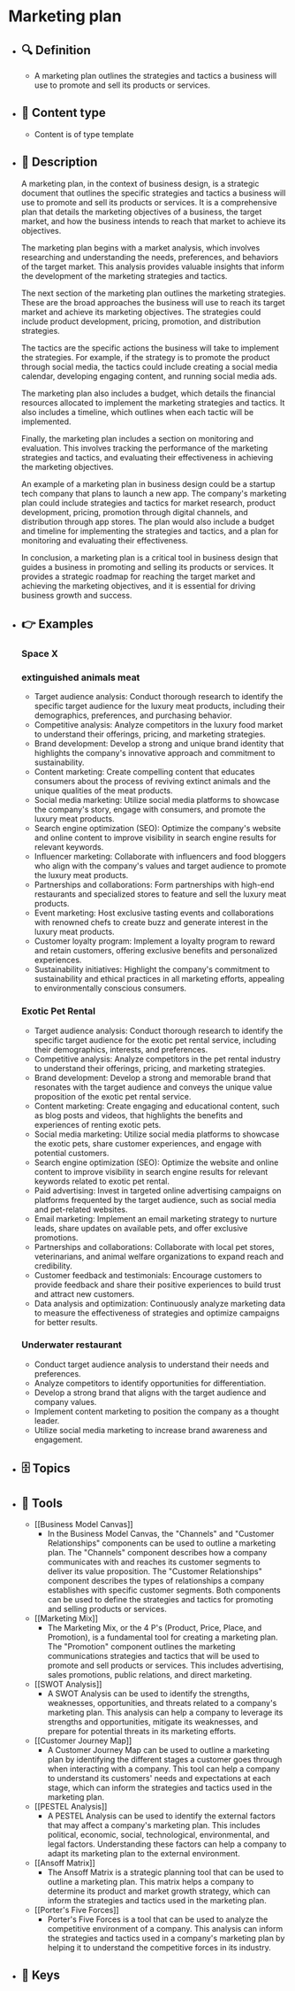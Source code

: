# Marketing plan
- ## 🔍 Definition
  - A marketing plan outlines the strategies and tactics a business will use to promote and sell its products or services.
- ## 📰 Content type 
  - Content is of type template
- ## 📖 Description
  A marketing plan, in the context of business design, is a strategic document that outlines the specific strategies and tactics a business will use to promote and sell its products or services. It is a comprehensive plan that details the marketing objectives of a business, the target market, and how the business intends to reach that market to achieve its objectives.
  
  The marketing plan begins with a market analysis, which involves researching and understanding the needs, preferences, and behaviors of the target market. This analysis provides valuable insights that inform the development of the marketing strategies and tactics.
  
  The next section of the marketing plan outlines the marketing strategies. These are the broad approaches the business will use to reach its target market and achieve its marketing objectives. The strategies could include product development, pricing, promotion, and distribution strategies.
  
  The tactics are the specific actions the business will take to implement the strategies. For example, if the strategy is to promote the product through social media, the tactics could include creating a social media calendar, developing engaging content, and running social media ads.
  
  The marketing plan also includes a budget, which details the financial resources allocated to implement the marketing strategies and tactics. It also includes a timeline, which outlines when each tactic will be implemented.
  
  Finally, the marketing plan includes a section on monitoring and evaluation. This involves tracking the performance of the marketing strategies and tactics, and evaluating their effectiveness in achieving the marketing objectives.
  
  An example of a marketing plan in business design could be a startup tech company that plans to launch a new app. The company's marketing plan could include strategies and tactics for market research, product development, pricing, promotion through digital channels, and distribution through app stores. The plan would also include a budget and timeline for implementing the strategies and tactics, and a plan for monitoring and evaluating their effectiveness.
  
  In conclusion, a marketing plan is a critical tool in business design that guides a business in promoting and selling its products or services. It provides a strategic roadmap for reaching the target market and achieving the marketing objectives, and it is essential for driving business growth and success.
- ## 👉 Examples
  ### Space X
  
  ### 
  
  ### extinguished animals meat
  - Target audience analysis: Conduct thorough research to identify the specific target audience for the luxury meat products, including their demographics, preferences, and purchasing behavior.
  - Competitive analysis: Analyze competitors in the luxury food market to understand their offerings, pricing, and marketing strategies.
  - Brand development: Develop a strong and unique brand identity that highlights the company's innovative approach and commitment to sustainability.
  - Content marketing: Create compelling content that educates consumers about the process of reviving extinct animals and the unique qualities of the meat products.
  - Social media marketing: Utilize social media platforms to showcase the company's story, engage with consumers, and promote the luxury meat products.
  - Search engine optimization (SEO): Optimize the company's website and online content to improve visibility in search engine results for relevant keywords.
  - Influencer marketing: Collaborate with influencers and food bloggers who align with the company's values and target audience to promote the luxury meat products.
  - Partnerships and collaborations: Form partnerships with high-end restaurants and specialized stores to feature and sell the luxury meat products.
  - Event marketing: Host exclusive tasting events and collaborations with renowned chefs to create buzz and generate interest in the luxury meat products.
  - Customer loyalty program: Implement a loyalty program to reward and retain customers, offering exclusive benefits and personalized experiences.
  - Sustainability initiatives: Highlight the company's commitment to sustainability and ethical practices in all marketing efforts, appealing to environmentally conscious consumers.
  ### Exotic Pet Rental
  - Target audience analysis: Conduct thorough research to identify the specific target audience for the exotic pet rental service, including their demographics, interests, and preferences.
  - Competitive analysis: Analyze competitors in the pet rental industry to understand their offerings, pricing, and marketing strategies.
  - Brand development: Develop a strong and memorable brand that resonates with the target audience and conveys the unique value proposition of the exotic pet rental service.
  - Content marketing: Create engaging and educational content, such as blog posts and videos, that highlights the benefits and experiences of renting exotic pets.
  - Social media marketing: Utilize social media platforms to showcase the exotic pets, share customer experiences, and engage with potential customers.
  - Search engine optimization (SEO): Optimize the website and online content to improve visibility in search engine results for relevant keywords related to exotic pet rental.
  - Paid advertising: Invest in targeted online advertising campaigns on platforms frequented by the target audience, such as social media and pet-related websites.
  - Email marketing: Implement an email marketing strategy to nurture leads, share updates on available pets, and offer exclusive promotions.
  - Partnerships and collaborations: Collaborate with local pet stores, veterinarians, and animal welfare organizations to expand reach and credibility.
  - Customer feedback and testimonials: Encourage customers to provide feedback and share their positive experiences to build trust and attract new customers.
  - Data analysis and optimization: Continuously analyze marketing data to measure the effectiveness of strategies and optimize campaigns for better results.
  ### Underwater restaurant
  - Conduct target audience analysis to understand their needs and preferences.
  - Analyze competitors to identify opportunities for differentiation.
  - Develop a strong brand that aligns with the target audience and company values.
  - Implement content marketing to position the company as a thought leader.
  - Utilize social media marketing to increase brand awareness and engagement.
- ## 🗄️ Topics
  
- ## 🧰 Tools
  - [[Business Model Canvas]]
    - In the Business Model Canvas, the "Channels" and "Customer Relationships" components can be used to outline a marketing plan. The "Channels" component describes how a company communicates with and reaches its customer segments to deliver its value proposition. The "Customer Relationships" component describes the types of relationships a company establishes with specific customer segments. Both components can be used to define the strategies and tactics for promoting and selling products or services.
  - [[Marketing Mix]]
    - The Marketing Mix, or the 4 P's (Product, Price, Place, and Promotion), is a fundamental tool for creating a marketing plan. The "Promotion" component outlines the marketing communications strategies and tactics that will be used to promote and sell products or services. This includes advertising, sales promotions, public relations, and direct marketing.
  - [[SWOT Analysis]]
    - A SWOT Analysis can be used to identify the strengths, weaknesses, opportunities, and threats related to a company's marketing plan. This analysis can help a company to leverage its strengths and opportunities, mitigate its weaknesses, and prepare for potential threats in its marketing efforts.
  - [[Customer Journey Map]]
    - A Customer Journey Map can be used to outline a marketing plan by identifying the different stages a customer goes through when interacting with a company. This tool can help a company to understand its customers' needs and expectations at each stage, which can inform the strategies and tactics used in the marketing plan.
  - [[PESTEL Analysis]]
    - A PESTEL Analysis can be used to identify the external factors that may affect a company's marketing plan. This includes political, economic, social, technological, environmental, and legal factors. Understanding these factors can help a company to adapt its marketing plan to the external environment.
  - [[Ansoff Matrix]]
    - The Ansoff Matrix is a strategic planning tool that can be used to outline a marketing plan. This matrix helps a company to determine its product and market growth strategy, which can inform the strategies and tactics used in the marketing plan.
  - [[Porter's Five Forces]]
    - Porter's Five Forces is a tool that can be used to analyze the competitive environment of a company. This analysis can inform the strategies and tactics used in a company's marketing plan by helping it to understand the competitive forces in its industry.
- ## 🔑 Keys
  
